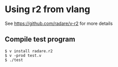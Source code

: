 # Using r2 from vlang

See https://github.com/radare/v-r2 for more details


## Compile test program

```
$ v install radare.r2
$ v -prod test.v
$ ./test
```

